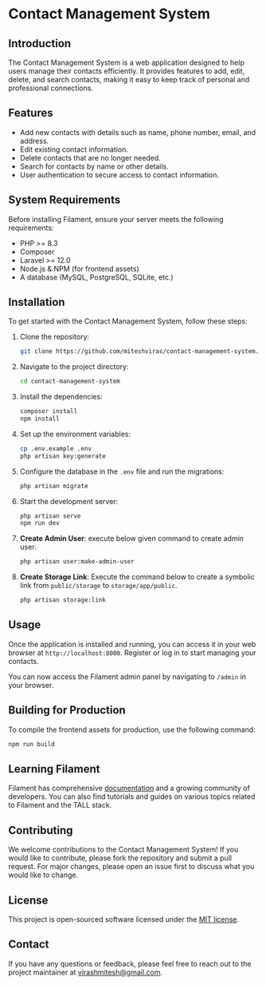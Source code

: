 # Contact Management System

## Introduction

The Contact Management System is a web application designed to help users manage their contacts efficiently. It provides features to add, edit, delete, and search contacts, making it easy to keep track of personal and professional connections.

## Features

- Add new contacts with details such as name, phone number, email, and address.
- Edit existing contact information.
- Delete contacts that are no longer needed.
- Search for contacts by name or other details.
- User authentication to secure access to contact information.

## System Requirements

Before installing Filament, ensure your server meets the following requirements:

-   PHP >= 8.3
-   Composer
-   Laravel >= 12.0
-   Node.js & NPM (for frontend assets)
-   A database (MySQL, PostgreSQL, SQLite, etc.)


## Installation

To get started with the Contact Management System, follow these steps:

1. Clone the repository:
    ```bash
    git clone https://github.com/miteshviras/contact-management-system.git
    ```
2. Navigate to the project directory:
    ```bash
    cd contact-management-system
    ```
3. Install the dependencies:
    ```bash
    composer install
    npm install
    ```
4. Set up the environment variables:
    ```bash
    cp .env.example .env
    php artisan key:generate
    ```
5. Configure the database in the `.env` file and run the migrations:
    ```bash
    php artisan migrate
    ```
6. Start the development server:
    ```bash
    php artisan serve
    npm run dev
    ```
7. **Create Admin User**: execute below given command to create admin user.

    ```bash
    php artisan user:make-admin-user
    ```

8. **Create Storage Link**: Execute the command below to create a symbolic link from `public/storage` to `storage/app/public`.

    ```bash
    php artisan storage:link
    ```

## Usage

Once the application is installed and running, you can access it in your web browser at `http://localhost:8000`. Register or log in to start managing your contacts.

You can now access the Filament admin panel by navigating to `/admin` in your browser.

## Building for Production

To compile the frontend assets for production, use the following command:

```bash
npm run build
```

## Learning Filament

Filament has comprehensive [documentation](https://filamentphp.com/docs) and a growing community of developers. You can also find tutorials and guides on various topics related to Filament and the TALL stack.

## Contributing

We welcome contributions to the Contact Management System! If you would like to contribute, please fork the repository and submit a pull request. For major changes, please open an issue first to discuss what you would like to change.

## License

This project is open-sourced software licensed under the [MIT license](https://opensource.org/licenses/MIT).

## Contact

If you have any questions or feedback, please feel free to reach out to the project maintainer at [virashmitesh@gmail.com](mailto:virashmitesh@gmail.com).
